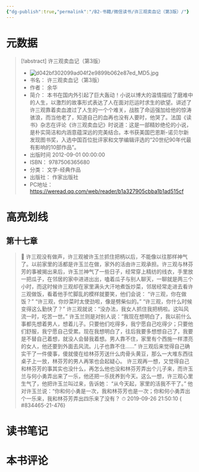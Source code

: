 ```yaml
---
{"dg-publish":true,"permalink":"/B2-书籍/微信读书/许三观卖血记（第3版）/"}
---
```


# 元数据
> [!abstract] 许三观卖血记（第3版）
> - ![d042bf302099ad04f2e9899b062e87ed_MD5.jpg](/img/user/images/d042bf302099ad04f2e9899b062e87ed_MD5.jpg)
> - 书名： 许三观卖血记（第3版）
> - 作者： 余华
> - 简介： 本书在国内外引起了巨大轰动！小说以博大的温情描绘了磨难中的人生，以激烈的故事形式表达了人在面对厄运时求生的欲望。讲述了许三观靠着卖血渡过了人生的一个个难关，战胜了命运强加给他的惊涛骇浪，而当他老了，知道自己的血再也没有人要时，他哭了。法国《读书》杂志在评论《许三观卖血记》时说道：这是一部精妙绝伦的小说，是朴实简洁和内涵意蕴深远的完美结合。本书获美国巴恩斯-诺贝尔新发现图书奖，入选中国百位批评家和文学编辑评选的“20世纪90年代最有影响的10部作品”。
> - 出版时间 2012-09-01 00:00:00
> - ISBN： 9787506365680
> - 分类： 文学-经典作品
> - 出版社： 作家出版社
> - PC地址：https://weread.qq.com/web/reader/b1a327905cbba1b1ad515cf

# 高亮划线

## 第十七章

> 📌 许三观没有做声，许三观被许玉兰抓住把柄以后，不能像以往那样神气了。以前家里的活都是许玉兰在做，家外的活由许三观承担。许三观与林芬芳的事被揭出来后，许玉兰神气了一些日子，经常穿上精纺的线衣，手里放一把瓜子，在邻居的家中进进出出，嗑着瓜子与别人聊天，一聊就是两三个小时，而这时候许三观却在家里满头大汗地煮饭炒菜，邻居经常走进去看许三观做饭，看着他手忙脚乱的模样就要笑，他们会说：
“许三观，你在做饭？”
“许三观，你炒菜时太使劲啦，像是劈柴似的。”
“许三观，你什么时候变得这么勤快了？”
许三观就说：“没办法，我女人抓住我把柄啦。这叫风流一时，吃苦一世。”
许玉兰则是对别人说：“我现在想明白了，我以前什么事都先想着男人，想着儿子。只要他们吃得多，我宁愿自己吃得少；只要他们舒服，我宁愿自己受累。现在我想明白了，往后我要多想想自己了，我要是不替自己着想，就没人会替我着想。男人靠不住，家里有个西施一样漂亮的女人，他还要到外面去风流。儿子也靠不住……”
许三观后来觉得自己确实干了一件傻事，傻就傻在给林芬芳送什么肉骨头黄豆，那么一大堆东西往桌子上一放，林芬芳的男人再笨也会起疑心。
许三观再一想，又觉得自己和林芬芳的事其实也没什么，再怎么他也没和林芬芳弄出个儿子来，而许玉兰与何小勇弄出来了一乐，他还把一乐抚养到今天。这么一想，许三观心里生气了，他把许玉兰叫过来，告诉她：
“从今天起，家里的活我不干了。”
他对许玉兰说：“你和何小勇是一次，我和林芬芳也是一次；你和何小勇弄出个一乐来，我和林芬芳弄出四乐来了没有？ 
> ⏱ 2019-09-26 21:50:10
{ #834465-21-476}


# 读书笔记

# 本书评论
